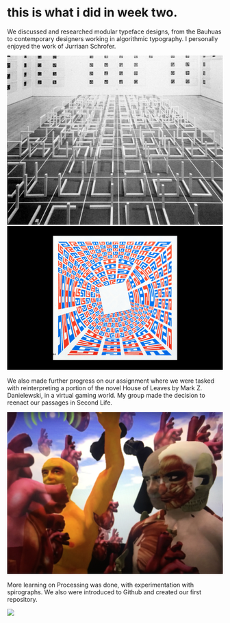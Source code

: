 # this is what i did in week two. 

We discussed and researched modular typeface designs, from the Bauhuas to contemporary designers working in algorithmic typography. I personally enjoyed the work of Jurriaan Schrofer.

![](le-witt-incomplete-open-cubes-02.JPG)
![](db3fef1e-e4e8-11e4-9e0f-448a5b8480a3.JPG)

We also made further progress on our assignment where we were tasked with reinterpreting a portion of the novel House of Leaves by Mark Z. Danielewski, in a virtual gaming world. My group made the decision to reenact our passages in Second Life.

![](IMG_2996.JPG)

More learning on Processing was done, with experimentation with spirographs. We also were introduced to Github and created our first repository. 

![](Spirograph)
